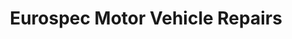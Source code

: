 ---
title: "Eurospec Motor Vehicle Repairs"
url: /auckland/eurospec-motor-vehicle-repairs/
shop: Autowerkstatt
---